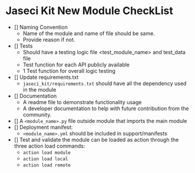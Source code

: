 # Jaseci Kit New Module CheckList

- [] Naming Convention
    * Name of the module and name of file should be same.
    * Provide reason if not.
- [] Tests
    * Should have a testing logic file <test_module_name> and test_data file
    * Test function for each API publicly available
    * 1 Test function for overall logic testing
- [] Update requirements.txt
    * `jaseci_kit/requirements.txt` should have all the dependency used in the module
- [] Documentation
    * A readme file to demonstrate functionality usage
    * A developer documentation to help with future contribution from the community.
- [] A `<module_name>.py` file outside module that imports the main module
- [] Deployment manifest:
    * `<module_name>.yml` should be included in support/manifests
- [] Test and validate the module can be loaded as action through the three action load commands:
    * `action load module`
    * `action load local`
    * `action load remote`

